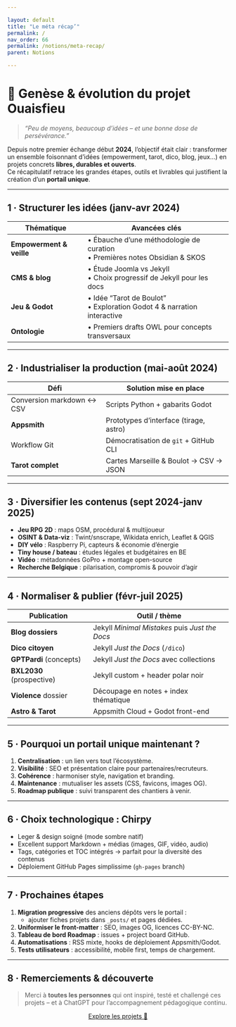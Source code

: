 ```yaml
---

layout: default
title: "Le méta récap’"
permalink: /
nav_order: 66
permalink: /notions/meta-recap/
parent: Notions

---
```





# 🌟 Genèse & évolution du projet Ouaisfieu

> _“Peu de moyens, beaucoup d’idées – et une bonne dose de persévérance.”_

Depuis notre premier échange début **2024**, l’objectif était clair : transformer un ensemble foisonnant d’idées (empowerment, tarot, dico, blog, jeux…) en projets concrets **libres, durables et ouverts**.  
Ce récapitulatif retrace les grandes étapes, outils et livrables qui justifient la création d’un **portail unique**.

---

## 1 · Structurer les idées (janv-avr 2024)

| Thématique | Avancées clés |
|------------|---------------|
| **Empowerment & veille** | • Ébauche d’une méthodologie de curation <br>• Premières notes Obsidian & SKOS |
| **CMS & blog** | • Étude Joomla vs Jekyll <br>• Choix progressif de Jekyll pour les docs |
| **Jeu & Godot** | • Idée “Tarot de Boulot” <br>• Exploration Godot 4 & narration interactive |
| **Ontologie** | • Premiers drafts OWL pour concepts transversaux |

---

## 2 · Industrialiser la production (mai-août 2024)

| Défi | Solution mise en place |
|------|------------------------|
| Conversion markdown ↔ CSV | Scripts Python + gabarits Godot |
| **Appsmith** | Prototypes d’interface (tirage, astro) |
| Workflow Git | Démocratisation de `git` + GitHub CLI |
| **Tarot complet** | Cartes Marseille & Boulot → CSV → JSON |

---

## 3 · Diversifier les contenus (sept 2024-janv 2025)

* **Jeu RPG 2D** : maps OSM, procédural & multijoueur  
* **OSINT & Data-viz** : Twint/snscrape, Wikidata enrich, Leaflet & QGIS  
* **DIY vélo** : Raspberry Pi, capteurs & économie d’énergie  
* **Tiny house / bateau** : études légales et budgétaires en BE  
* **Vidéo** : métadonnées GoPro + montage open-source  
* **Recherche Belgique** : pilarisation, compromis & pouvoir d’agir

---

## 4 · Normaliser & publier (févr-juil 2025)

| Publication | Outil / thème |
|-------------|---------------|
| **Blog dossiers** | Jekyll *Minimal Mistakes* puis *Just the Docs* |
| **Dico citoyen** | Jekyll *Just the Docs* (`/dico`) |
| **GPTPardi** (concepts) | Jekyll *Just the Docs* avec collections |
| **BXL2030** (prospective) | Jekyll custom + header polar noir |
| **Violence** dossier | Découpage en notes + index thématique |
| **Astro & Tarot** | Appsmith Cloud + Godot front-end |

---

## 5 · Pourquoi un **portail unique** maintenant ?

1. **Centralisation** : un lien vers tout l’écosystème.  
2. **Visibilité** : SEO et présentation claire pour partenaires/recruteurs.  
3. **Cohérence** : harmoniser style, navigation et branding.  
4. **Maintenance** : mutualiser les assets (CSS, favicons, images OG).  
5. **Roadmap publique** : suivi transparent des chantiers à venir.

---

## 6 · Choix technologique : **Chirpy**

* Leger & design soigné (mode sombre natif)  
* Excellent support Markdown + médias (images, GIF, vidéo, audio)  
* Tags, catégories et TOC intégrés → parfait pour la diversité des contenus  
* Déploiement GitHub Pages simplissime (`gh-pages` branch)

---

## 7 · Prochaines étapes

1. **Migration progressive** des anciens dépôts vers le portail :  
   - ajouter fiches projets dans `_posts/` et pages dédiées.  
2. **Uniformiser le front-matter** : SEO, images OG, licences CC-BY-NC.  
3. **Tableau de bord Roadmap** : issues + project board GitHub.  
4. **Automatisations** : RSS mixte, hooks de déploiement Appsmith/Godot.  
5. **Tests utilisateurs** : accessibilité, mobile first, temps de chargement.

---

## 8 · Remerciements & découverte

> Merci à **toutes les personnes** qui ont inspiré, testé et challengé ces projets – et à ChatGPT pour l’accompagnement pédagogique continu.

<!-- Bouton verso -->
<div align="center">

[Explore les projets 🚀](/categories/)

</div>
